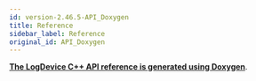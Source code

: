```yaml
---
id: version-2.46.5-API_Doxygen
title: Reference
sidebar_label: Reference
original_id: API_Doxygen
---
```

[**The LogDevice C++ API reference is generated using Doxygen**](../api/annotated.html).
